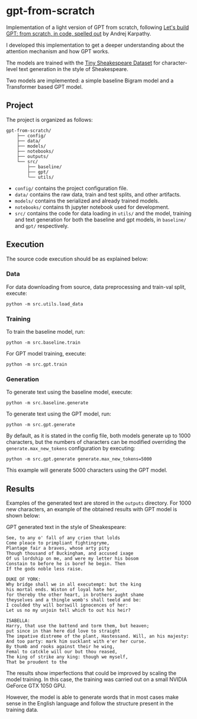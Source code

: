 # gpt-from-scratch
Implementation of a light version of GPT from scratch, following [Let's build GPT: from scratch, in code, spelled out](https://www.youtube.com/watch?v=kCc8FmEb1nY) by Andrej Karpathy.

I developed this implementation to get a deeper understanding about the attention mechanism and how GPT works.

The models are trained with the [Tiny Sheakespeare Dataset](https://raw.githubusercontent.com/karpathy/char-rnn/master/data/tinyshakespeare/input.txt) for character-level text generation in the style of Sheakespeare. 

Two models are implemented: a simple baseline Bigram model and a Transformer based GPT model.

## Project
The project is organized as follows:
```
gpt-from-scratch/
    ├── config/
    ├── data/
    ├── models/
    ├── notebooks/
    ├── outputs/
    └── src/
        ├── baseline/
        ├── gpt/
        └── utils/
```
- `config/` contains the project configuration file.
- `data/` contains the raw data, train and test splits, and other artifacts.
- `models/` contains the serialized and already trained models.
- `notebooks/` contains th jupyter notebook used for development.
- `src/` contains the code for data loading in `utils/` and the model, training and text generation for both the baseline and gpt models, in `baseline/` and `gpt/` respectively.

## Execution

The source code execution should be as explained below:

### Data
For data downloading from source, data preprocessing and train-val split, execute:
```shell
python -m src.utils.load_data
```

### Training
To train the baseline model, run:
```shell
python -m src.baseline.train
```

For GPT model training, execute:
```shell
python -m src.gpt.train
```

### Generation

To generate text using the baseline model, execute:
```shell
python -m src.baseline.generate
```

To generate text using the GPT model, run:
```shell
python -m src.gpt.generate
```

By default, as it is stated in the config file, both models generate up to 1000 characters, but the numbers of characters can be modified overriding the `generate.max_new_tokens` configuration by executing:
```shell
python -m src.gpt.generate generate.max_new_tokens=5000
```
This example will generate 5000 characters using the GPT model.

## Results

Examples of the generated text are stored in the `outputs` directory. For 1000 new characters, an example of the obtained results with GPT model is shown below:

GPT generated text in the style of Sheakespeare:
```
See, to any o' fall of any crien that lolds
Come pleace to primpliant fightingryme,
Plantage fair a braves, whose arty pity
Though thousand of Buckingham, and accused ixage
Of us lordship on me, and were my letter his bosom
Constain to before he is boref he begin. Then
If the gods noble less raise.

DUKE OF YORK:
Why bridge shall we in all executempt: but the king
his mortal ends. Wiston of loyal hate her,
for thereby the other heart, in brothers aught shame
theyselves and a thingle womb's shall teeld and be:
I coulded thy will borswill ignocences of her:
Let us no my unjoin tell which to out his heir?

ISABELLA:
Harry, that use the battend and torm them, but heaven;
put since in than here did love to straight
The impative distreme of the plant, Hastessand. Will, an his majesty:
And too party: mark him sucklant with e'er her curse.
By thumb and rooks against their he wing,
Femal to catckle will our but thou reased,
The king of strike any king: though we myself,
That be proudent to the 
```

The results show imperfections that could be improved by scaling the model training. In this case, the training was carried out on a small NVIDIA GeForce GTX 1050 GPU.

However, the model is able to generate words that in most cases make sense in the English language and follow the structure present in the training data.